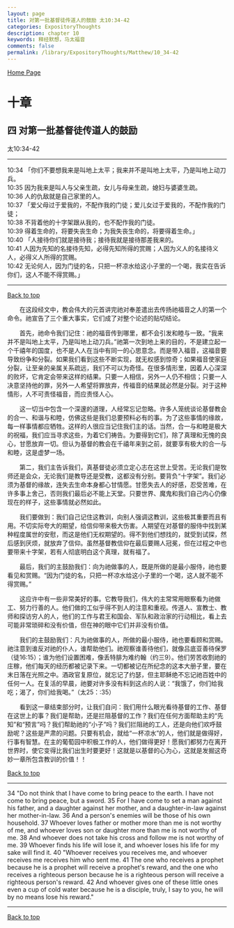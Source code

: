 ```yaml
---
layout: page
title: 对第一批基督徒传道人的鼓励 太10:34-42
categories: ExpositoryThoughts
description: chapter 10
keywords: 释经默想，马太福音
comments: false
permalink: /library/ExpositoryThoughts/Matthew/10_34-42
---
```

[ Home Page ]({{site.baseurl}}/index) <br>

<a name="0"></a>
# 十章 

## 四 对第一批基督徒传道人的鼓励

太10:34-42

***

10:34 「你们不要想我来是叫地上太平；我来并不是叫地上太平，乃是叫地上动刀兵。<br>
10:35 因为我来是叫人与父亲生疏，女儿与母亲生疏，媳妇与婆婆生疏。<br>
10:36 人的仇敌就是自己家里的人。<br>
10:37 「爱父母过于爱我的，不配作我的门徒；爱儿女过于爱我的，不配作我的门徒；<br>
10:38 不背着他的十字架跟从我的，也不配作我的门徒。<br>
10:39 得着生命的，将要失丧生命；为我失丧生命的，将要得着生命。」<br>
10:40 「人接待你们就是接待我；接待我就是接待那差我来的。<br>
10:41 人因为先知的名接待先知，必得先知所得的赏赐；人因为义人的名接待义人，必得义人所得的赏赐。<br>
10:42 无论何人，因为门徒的名，只把一杯凉水给这小子里的一个喝，我实在告诉你们，这人不能不得赏赐。」<br>

***

[Back to top](#0)

&emsp;&emsp;在这段经文中，教会伟大的元首讲完祂对奉差遣出去传扬祂福音之人的第一个命令。祂宣告了三个重大事实，它们成了对整个论述的贴切结论。

&emsp;&emsp;首先，祂命令我们记住：祂的福音传到哪里，都不会引发和睦与一致。“我来并不是叫地上太平，乃是叫地上动刀兵。”祂第一次到地上来的目的，不是建立起一个千禧年的国度，也不是人人在当中有同一的心思意念。而是带入福音，这福音要导致纷争和分裂。如果我们看到这些不断实现，就无权感到惊奇；如果福音使家庭分裂，让至亲的亲属关系疏远，我们不可以为奇怪。在很多情形里，因着人心深深的败坏，它肯定会带来这样的结果。只要一人相信，另外一人仍不相信；只要一人决意坚持他的罪，另外一人希望将罪放弃，传福音的结果就必然是分裂。对于这种情形，人不可责怪福音，而应责怪人心。

&emsp;&emsp;这一切当中包含一个深邃的道理，人经常忘记忽略。许多人笼统谈论基督教会的合一、和谐与和睦，仿佛这些是我们总要预料必有的事。为了这些事情的缘故，每一样事情都应牺牲。这样的人很应当记住我们主的话。当然，合一与和睦是极大的祝福，我们应当寻求这些，为着它们祷告。为要得到它们，除了真理和无愧的良心，甘愿放弃一切。但认为基督的教会在千禧年来到之前，就要享有极大的合一与和睦，这是虚梦一场。

&emsp;&emsp;第二，我们主告诉我们，真基督徒必须立定心志在这世上受苦。无论我们是牧师还是会众，无论我们是教导还是受教，这都没有分别。要背负“十字架”。我们必须为基督的缘故，连失去生命本身都心甘情愿。甘愿失去人的好感，忍受苦难，在许多事上舍己，否则我们最后必不能上天堂。只要世界、魔鬼和我们自己内心仍像现在的样子，这些事情就必然如此。

&emsp;&emsp;我们要做到：我们自己记住这教训，向别人强调这教训，这些极其重要而且有用。不切实际夸大的期望，给信仰带来极大伤害。人期望在对基督的服侍中找到某种程度属世的安慰，而这是他们无权期望的。得不到他们想找的，就受到试探，然后感到厌烦，就放弃了信仰。虽然基督教信仰在最后要赐人冠冕，但在过程之中也要带来十字架，若有人彻底明白这个真理，就有福了。

&emsp;&emsp;最后，我们的主鼓励我们：向为祂做事的人，既是所做的是最小服侍，祂也要看见和赏赐。“因为门徒的名，只把一杯凉水给这小子里的一个喝，这人就不能不得赏赐。”

&emsp;&emsp;这应许中有一些非常美好的事。它教导我们，伟大的主常常用眼察看为祂做工、努力行善的人。他们做的工似乎得不到人的注意和重视。传道人、宣教士、教师和探访穷人的人，他们的工作与君王和国会、军队和政治家的行动相比，看上去可能非常琐碎和没有价值，但在神的眼中它们并非没有价值。

&emsp;&emsp;我们的主鼓励我们：凡为祂做事的人，所做的最小服侍，祂也要看顾和赏赐。祂注意到谁反对祂的仆人，谁帮助他们。祂观察谁善待他们，就像吕底亚善待保罗（徒16:15）；谁为他们设置困难，像丢特腓为难约翰（约三9）。他们劳苦收割祂的庄稼，他们每天的经历都被记录下来。一切都被记在所纪念的这本大册子里，要在末日落在光照之中。酒政官复原位，就忘记了约瑟，但主耶稣绝不忘记祂百姓中的任何一人。在复活的早晨，祂要对许多没有料到这点的人说：“我饿了，你们给我吃；渴了，你们给我喝。”（太25：:35）

&emsp;&emsp;看到这一章结束部分时，让我们自问：我们用什么眼光看待基督的工作、基督在这世上的事？我们是帮助，还是拦阻基督的工作？我们在任何方面帮助主的“先知”和“预言”吗？我们帮助祂的“小子”吗？我们拦阻祂的工人，还是向他们欢呼鼓励呢？这些是严肃的问题。只要有机会，就给“一杯凉水”的人，他们就是做得好，行事有智慧。在主的葡萄园中积极工作的人，他们做得更好！愿我们都努力在离开世界时，使它变得比我们出生时要更好！这就是以基督的心为心，这就是发掘这奇妙一章所包含教训的价值！！

[Back to top](#0)

***

34 "Do not think that I have come to bring peace to the earth. I have not come to bring peace, but a sword. 35 For I have come to set a man against his father, and a daughter against her mother, and a daughter-in-law against her mother-in-law. 36 And a person's enemies will be those of his own household. 37 Whoever loves father or mother more than me is not worthy of me, and whoever loves son or daughter more than me is not worthy of me. 38 And whoever does not take his cross and follow me is not worthy of me. 39 Whoever finds his life will lose it, and whoever loses his life for my sake will find it. 40 "Whoever receives you receives me, and whoever receives me receives him who sent me. 41 The one who receives a prophet because he is a prophet will receive a prophet's reward, and the one who receives a righteous person because he is a righteous person will receive a righteous person's reward. 42 And whoever gives one of these little ones even a cup of cold water because he is a disciple, truly, I say to you, he will by no means lose his reward."

***

[Back to top](#0)
